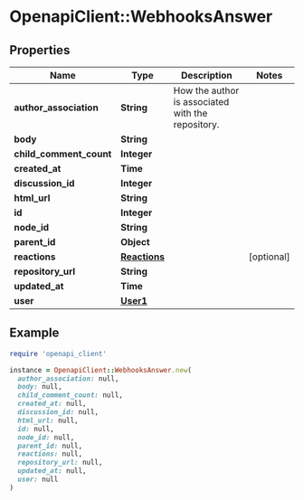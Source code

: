 # OpenapiClient::WebhooksAnswer

## Properties

| Name | Type | Description | Notes |
| ---- | ---- | ----------- | ----- |
| **author_association** | **String** | How the author is associated with the repository. |  |
| **body** | **String** |  |  |
| **child_comment_count** | **Integer** |  |  |
| **created_at** | **Time** |  |  |
| **discussion_id** | **Integer** |  |  |
| **html_url** | **String** |  |  |
| **id** | **Integer** |  |  |
| **node_id** | **String** |  |  |
| **parent_id** | **Object** |  |  |
| **reactions** | [**Reactions**](Reactions.md) |  | [optional] |
| **repository_url** | **String** |  |  |
| **updated_at** | **Time** |  |  |
| **user** | [**User1**](User1.md) |  |  |

## Example

```ruby
require 'openapi_client'

instance = OpenapiClient::WebhooksAnswer.new(
  author_association: null,
  body: null,
  child_comment_count: null,
  created_at: null,
  discussion_id: null,
  html_url: null,
  id: null,
  node_id: null,
  parent_id: null,
  reactions: null,
  repository_url: null,
  updated_at: null,
  user: null
)
```

